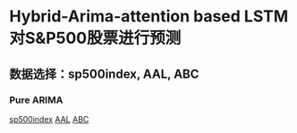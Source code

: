 # Hybrid-Arima-attention based LSTM对S&P500股票进行预测

## 数据选择：sp500index, AAL, ABC

### Pure ARIMA 

[sp500index](https://github.com/Dzy-HW-XD/Hybrid-Arima-LSTM/tree/main/results_figures/pure_ARIMA_sp500_overall.png) 
[AAL](https://github.com/Dzy-HW-XD/Hybrid-Arima-LSTM/tree/main/results_figures/pure_ARIMA_AAL_overall.png) 
[ABC](https://github.com/Dzy-HW-XD/Hybrid-Arima-LSTM/tree/main/results_figures/pure_ARIMA_ABC_overall.png) 
